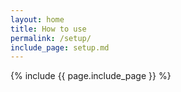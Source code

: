 ```yaml
---
layout: home
title: How to use
permalink: /setup/
include_page: setup.md
---
```


{% include {{ page.include_page }} %}
